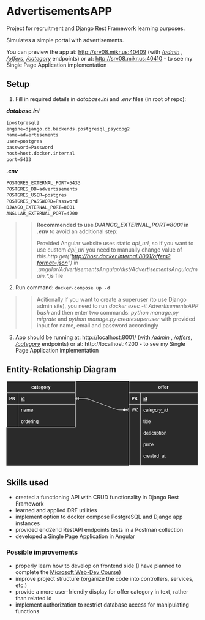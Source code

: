 # AdvertisementsAPP

Project for recruitment and Django Rest Framework learning purposes.

Simulates a simple portal with advertisements.

You can preview the app at: http://srv08.mikr.us:40409 (with *[/admin](http://srv08.mikr.us:40409/admin)*
, *[/offers](http://srv08.mikr.us:40409/offers)*, *[/category](http://srv08.mikr.us:40409/category)* endpoints) or
at: http://srv08.mikr.us:40410 - to see my Single Page Application implementation

## Setup

1. Fill in required details in *database.ini* and *.env* files (in root of repo):

***database.ini***

```
[postgresql]
engine=django.db.backends.postgresql_psycopg2
name=advertisements
user=postgres
password=Password
host=host.docker.internal
port=5433
```

***.env***

```
POSTGRES_EXTERNAL_PORT=5433
POSTGRES_DB=advertisements
POSTGRES_USER=postgres
POSTGRES_PASSWORD=Password
DJANGO_EXTERNAL_PORT=8001
ANGULAR_EXTERNAL_PORT=4200
```

> > **Recommended to use *DJANGO_EXTERNAL_PORT=8001* in *.env*** to avoid an additional step:
> >
> > Provided Angular website uses static *api_url*, so if you want to use custom *api_url* you need to manually change value of *this.http.get("http://host.docker.internal:8001/offers?format=json")* in *.angular/AdvertisementsAngular/dist/AdvertisementsAngular/main.\*.js* file

2. Run command: `docker-compose up -d`

> > Aditionally if you want to create a superuser (to use Django admin site), you need to run *docker exec -it AdvertisementsAPP bash* and then enter two commands: *python manage.py migrate* and *python manage.py createsuperuser* with provided input for name, email and password accordingly

3. App should be running at: http://localhost:8001/ (with *[/admin](http://localhost:8001/admin)*
, *[/offers](http://localhost:8001/offers)*, *[/category](http://localhost:8001/category)* endpoints) or
at: http://localhost:4200 - to see my Single Page Application implementation

## Entity-Relationship Diagram

![AdvertisementsAPP-ERD.png](docs/AdvertisementsAPP-ERD.png "Simple ERD diagram for a advertisements portal")

## Skills used

- created a functioning API with CRUD functionality in Django Rest Framework
- learned and applied DRF utilities
- implement option to docker compose PostgreSQL and Django app instances
- provided end2end RestAPI endpoints tests in a Postman collection
- developed a Single Page Application in Angular

### Possible improvements

- properly learn how to develop on frontend side (I have planned to complete
  the [Microsoft Web-Dev Course](https://github.com/microsoft/Web-Dev-For-Beginners))
- improve project structure (organize the code into controllers, services, etc.)
- provide a more user-friendly display for offer category in text, rather than related id
- implement authorization to restrict database access for manipulating functions